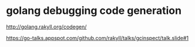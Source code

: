 # golang debugging code generation

http://golang.rakyll.org/codegen/

https://go-talks.appspot.com/github.com/rakyll/talks/gcinspect/talk.slide#1
